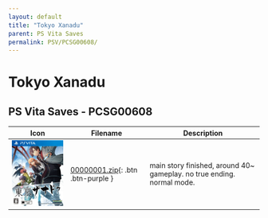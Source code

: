 ```yaml
---
layout: default
title: "Tokyo Xanadu"
parent: PS Vita Saves
permalink: PSV/PCSG00608/
---
```

# Tokyo Xanadu

## PS Vita Saves - PCSG00608

| Icon | Filename | Description |
|------|----------|-------------|
| ![Tokyo Xanadu](icon0.png) | [00000001.zip](00000001.zip){: .btn .btn-purple } | main story finished, around 40~ gameplay. no true ending. normal mode.  |

